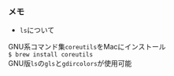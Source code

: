 ### メモ
* ``ls``について  

GNU系コマンド集``coreutils``をMacにインストール  
    ``$ brew install coreutils``  
GNU版``ls``の``gls``と``gdircolors``が使用可能  
